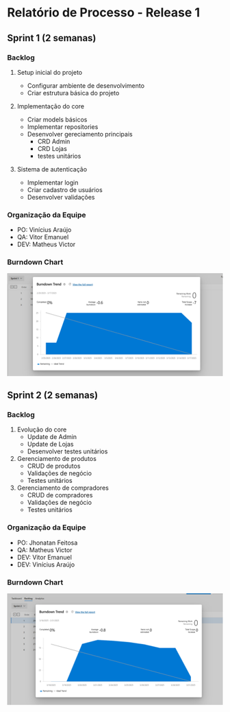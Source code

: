 
# Relatório de Processo - Release 1

## Sprint 1 (2 semanas)

### Backlog
1. Setup inicial do projeto
   - Configurar ambiente de desenvolvimento
   - Criar estrutura básica do projeto

2. Implementação do core
   - Criar models básicos
   - Implementar repositories
   - Desenvolver gereciamento principais
     - CRD Admin
     - CRD Lojas
     - testes unitários
3. Sistema de autenticação
    - Implementar login
    - Criar cadastro de usuários
    - Desenvolver validações

### Organização da Equipe
- PO: Vinícius Araújo
- QA: Vitor Emanuel
- DEV: Matheus Victor

### Burndown Chart
![img.png](burndown-sp1.png)

## Sprint 2 (2 semanas)

### Backlog

1. Evolução do core
   - Update de Admin
   - Update de Lojas
   - Desenvolver testes unitários
2. Gerenciamento de produtos
   - CRUD de produtos
   - Validações de negócio
   - Testes unitários 
2. Gerenciamento de compradores
   - CRUD de compradores
   - Validações de negócio
   - Testes unitários

### Organização da Equipe
- PO: Jhonatan Feitosa
- QA: Matheus Victor
- DEV: Vitor Emanuel
- DEV: Vinícius Araújo

### Burndown Chart
![img.png](burndown-sp2.png)